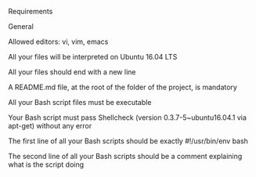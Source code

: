 Requirements

General

Allowed editors: vi, vim, emacs

All your files will be interpreted on Ubuntu 16.04 LTS

All your files should end with a new line

A README.md file, at the root of the folder of the project, is mandatory

All your Bash script files must be executable

Your Bash script must pass Shellcheck (version 0.3.7-5~ubuntu16.04.1 via apt-get) without any error

The first line of all your Bash scripts should be exactly #!/usr/bin/env bash

The second line of all your Bash scripts should be a comment explaining what is the script doing

